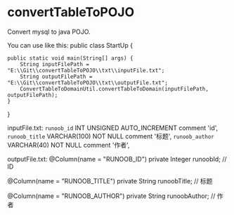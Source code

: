 # convertTableToPOJO
Convert mysql to java POJO.

You can use like this:
public class StartUp {
	
	public static void main(String[] args) {
		String inputFilePath = "E:\\Git\\convertTableToPOJO\\txt\\inputFile.txt";
		String outputFilePath = "E:\\Git\\convertTableToPOJO\\txt\\outputFile.txt";
		ConvertTableToDomainUtil.convertTableToDomain(inputFilePath, outputFilePath);
	}

}

inputFile.txt:
`runoob_id` INT UNSIGNED AUTO_INCREMENT comment 'id',
`runoob_title` VARCHAR(100) NOT NULL comment '标题',
`runoob_author` VARCHAR(40) NOT NULL comment '作者',

outputFile.txt:
@Column(name = "RUNOOB_ID")
private Integer runoobId; // ID

@Column(name = "RUNOOB_TITLE")
private String runoobTitle; // 标题

@Column(name = "RUNOOB_AUTHOR")
private String runoobAuthor; // 作者
